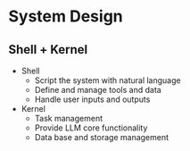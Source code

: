 # System Design

## Shell + Kernel

- Shell
  - Script the system with natural language
  - Define and manage tools and data
  - Handle user inputs and outputs
- Kernel
  - Task management
  - Provide LLM core functionality
  - Data base and storage management
